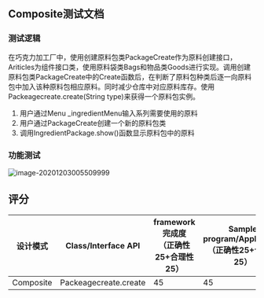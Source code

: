 ## Composite测试文档

### 测试逻辑

在巧克力加工厂中，使用创建原料包类PackageCreate作为原料创建接口，Ariticles为组件接口类，使用原料袋类Bags和物品类Goods进行实现。调用创建原料包类PackageCreate中的Create函数后，在判断了原料包种类后逐一向原料包中加入该种原料包相应原料。同时减少仓库中对应原料库存。使用Packeagecreate.create(String type)来获得一个原料包实例。

1. 用户通过Menu<Ingredient> _ingredientMenu输入系列需要使用的原料
2. 用户通过PackageCreate创建一个新的原料包类
3. 调用IngredientPackage.show()函数显示原料包中的原料

### 功能测试

![image-20201203005509999](C:\Users\25392\AppData\Roaming\Typora\typora-user-images\image-20201203005509999.png)

## 评分

| 设计模式  | Class/Interface API   | framework完成度<br />（正确性25+合理性25） | Sample program/Application<br />（正确性25+合理性25） | 备注 |
| --------- | --------------------- | ------------------------------------------ | ----------------------------------------------------- | ---- |
| Composite | Packeagecreate.create | 45                                         | 45                                                    |      |

